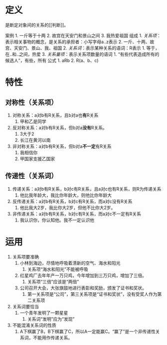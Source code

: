 # 定义
是断定对象间的关系的[[判断]]。

案例
	1. 一斤等于十两
	2. 故宫在天安门和景山之间
	3. 我热爱祖国
组成
	1. *关系项*：表示相关事物的概念，是关系的承担者：小写字母a..z表示
		2. 一斤、十两、故宫、天安门、景山、我、祖国
	2. *关系词*：表示某种关系的语词：R表示
		1. 等于，在..和..之间，热爱
	3. *关系量项*：表示关系项数量的语词
		1. “有些代表造成所有的候选人”，有些，所有
公式
	1. aRb
	2. R(a、b、c)
# 特性
## 对称性（关系项）
1. 对称关系：a对b有R关系，且b对a也**有**R关系
	1. 甲和乙是同学
2. 反对称关系：a对b有R关系，但b对a**没有**R关系。
	1. 3大于2
	2. 长江在黄河以南
3. 非对称关系：a对b有R关系，但b对a**不一定**有R关系
	1. 我相信你
	2. 甲国家支援乙国家
## 传递性（关系词）
1. 传递关系：a对b有R关系，b对c有R关系，且a对c也有R关系，则R为传递关系
	1. 他比我年龄大，我比你年龄大，则他比你年龄大
2. 反传递关系：a对b有R关系，b对c有R关系，而a对c没有R关系
	1. 他比我大2岁，我比你大2岁，但他不比你大2岁。
3. 非传递关系：a对b有R关系，b对c有R关系，而a对c不一定有R关系
	1. 我认识你，你认知他。我不一定认识他
# 运用
1. 关系项要准确
	1. 小林到海边，尽情地呼吸着清新的空气、海水和阳光
		1. 关系项“海水和阳光”不能被呼吸
	2. 红星鸡厂去年年产一万只鸡，今年增加到三万只鸡，增加了三倍。
		1. 关系项“三倍”应该是“两倍”
	3. 公司召开大会，大张旗鼓地进行表彰和奖励，颁发了证书和奖状。
		1. 第一关系项是“公司”，第三关系项是“证书和奖状”，没有受奖人作为第二关系项
2. 关系词要恰当
	1. 一个青年发明了一颗星星
		1. 关系词“发明”应为“发现”
3. 不能混淆关系词的性质
	1. A下棋赢了B，B下棋赢了C，所以A一定能赢C。“赢了”是一个非传递性关系词，不能用作传递关系。